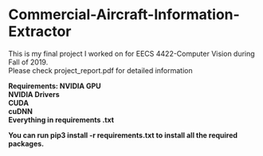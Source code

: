 # Commercial-Aircraft-Information-Extractor
This is my final project I worked on for EECS 4422-Computer Vision during Fall of 2019. <br>
Please check project_report.pdf for detailed information <b>

Requirements:
  NVIDIA GPU <br>
  NVIDIA Drivers <br>
  CUDA <br>
  cuDNN <br>
  Everything in requirements .txt <br>
  
  You can run pip3 install -r requirements.txt to install all the required packages.
  
